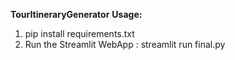 **TourItineraryGenerator**
**Usage:**

1. pip install requirements.txt
2. Run the Streamlit WebApp : streamlit run final.py


